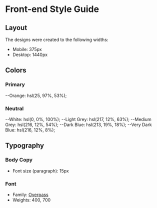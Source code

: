 # Front-end Style Guide

## Layout

The designs were created to the following widths:

- Mobile: 375px
- Desktop: 1440px

## Colors

### Primary

--Orange: hsl(25, 97%, 53%);

### Neutral

--White: hsl(0, 0%, 100%);
--Light Grey: hsl(217, 12%, 63%);
--Medium Grey: hsl(216, 12%, 54%);
--Dark Blue: hsl(213, 19%, 18%);
--Very Dark Blue: hsl(216, 12%, 8%);

## Typography

### Body Copy

- Font size (paragraph): 15px

### Font

- Family: [Overpass](https://fonts.google.com/specimen/Overpass)
- Weights: 400, 700
